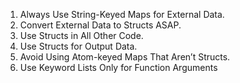 1. Always Use String-Keyed Maps for External Data.
2. Convert External Data to Structs ASAP.
3. Use Structs in All Other Code.
4. Use Structs for Output Data.
5. Avoid Using Atom-keyed Maps That Aren’t Structs.
6. Use Keyword Lists Only for Function Arguments
